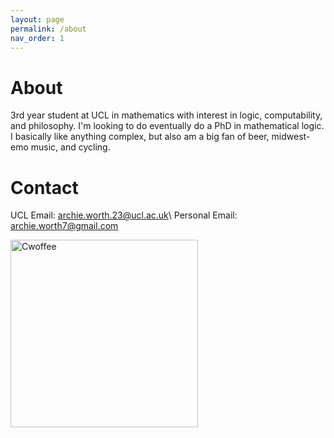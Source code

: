 ```yaml
---
layout: page
permalink: /about
nav_order: 1
---
```



# About
3rd year student at UCL in mathematics with interest in logic, computability, and philosophy. I'm looking to do eventually do a PhD in mathematical logic. I basically like anything complex, but also am a big fan of beer, midwest-emo music, and cycling. 

# Contact
UCL Email: <archie.worth.23@ucl.ac.uk>\\
Personal Email: <archie.worth7@gmail.com>

<img style="float:bottom; margin-bottom:10px; width:300px; height:auto;"
     src="{{ site.baseurl }}/assets/img/cwoffee.png" 
     alt="Cwoffee" 
     class="bottom-img"
/>


